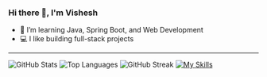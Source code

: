 ### Hi there 👋, I'm Vishesh  

- 🌱 I’m learning Java, Spring Boot, and Web Development  
- 💻 I like building full-stack projects  

---

![GitHub Stats](https://github-readme-stats.vercel.app/api?username=Vishesh123&show_icons=true&theme=tokyonight)
![Top Languages](https://github-readme-stats.vercel.app/api/top-langs/?username=Vishesh123&layout=compact&theme=tokyonight)
![GitHub Streak](https://github-readme-streak-stats.herokuapp.com/?user=Vishesh123&theme=tokyonight)
[![My Skills](https://skillicons.dev/icons?i=java,spring,html,css,js,react)](https://skillicons.dev)
